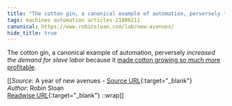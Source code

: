 ```yaml
---
title: "The cotton gin, a canonical example of automation, perversely *increased ..."
tags: machines automation articles-21806211
canonical: https://www.robinsloan.com/lab/new-avenues/
hide_title: true
---
```


The cotton gin, a canonical example of automation, perversely *increased the demand for slave labor* because it [made cotton growing so much more profitable](https://www.archives.gov/education/lessons/cotton-gin-patent#:~:text=While%20it%20was%20true%20that,both%20land%20and%20enslaved%20labor).


[[_Source_: A year of new avenues - [Source URL](https://www.robinsloan.com/lab/new-avenues/){:target="_blank"}<br>
_Author_: Robin Sloan<br>
[Readwise URL](https://readwise.io/open/431542858){:target="_blank"}
::wrap]]